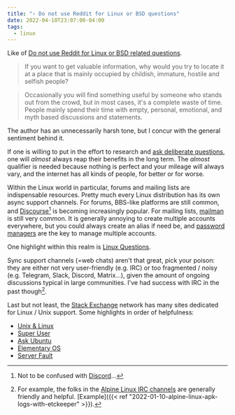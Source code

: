 ```yaml
---
title: "› Do not use Reddit for Linux or BSD questions"
date: 2022-04-10T23:07:00-04:00
tags:
  - linux
---
```


Like of [Do not use Reddit for Linux or BSD related
questions](https://unixsheikh.com/articles/dont-use-reddit-for-linux-or-bsd-related-questions.html).

<!--more-->

> If you want to get valuable information, why would you try to locate it at
> a place that is mainly occupied by childish, immature, hostile and selfish
> people?

> Occasionally you will find something useful by someone who stands out from
> the crowd, but in most cases, it's a complete waste of time. People mainly
> spend their time with empty, personal, emotional, and myth based discussions
> and statements.

The author has an unnecessarily harsh tone, but I concur with the general
sentiment behind it.

If one is willing to put in the effort to research and [ask deliberate
questions][smart-questions], one will _almost_ always reap their benefits in
the long term. The _almost_ qualifier is needed because nothing is perfect and
your mileage will always vary, and the internet has all kinds of people, for
better or for worse.

Within the Linux world in particular, forums and mailing lists are
indispensable resources. Pretty much every Linux distribution has its own async
support channels. For forums, BBS-like platforms are still common, and
[Discourse](https://www.discourse.org/)[^1] is becoming increasingly popular.
For mailing lists, [mailman](https://list.org/) is still very common. It is
generally annoying to create multiple accounts everywhere, but you could always
create an alias if need be, and [password
managers](https://www.passwordstore.org/) are the key to manage multiple
accounts.

One highlight within this realm is [Linux
Questions](https://www.linuxquestions.org/).

Sync support channels (=web chats) aren't that great, pick your poison: they
are either not very user-friendly (e.g. IRC) or too fragmented / noisy (e.g.
Telegram, Slack, Discord, Matrix...), given the amount of ongoing discussions
typical in large communities. I've had success with IRC in the past though[^2].

Last but not least, the [Stack Exchange](https://stackexchange.com/) network
has many sites dedicated for Linux / Unix support. Some highlights in order of
helpfulness:

- [Unix & Linux](https://unix.stackexchange.com/)
- [Super User](https://superuser.com/)
- [Ask Ubuntu](https://askubuntu.com/)
- [Elementary OS](https://elementaryos.stackexchange.com/)
- [Server Fault](https://serverfault.com/users/180092/thiagowfx)


[smart-questions]: http://www.catb.org/~esr/faqs/smart-questions.html

[^1]: Not to be confused with [Discord](https://discord.com/)...
[^2]: For example, the folks in the [Alpine Linux IRC
  channels](https://wiki.alpinelinux.org/wiki/Alpine_Linux:IRC) are generally
  friendly and helpful. [Example]({{< ref
  "2022-01-10-alpine-linux-apk-logs-with-etckeeper" >}}).
